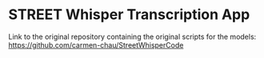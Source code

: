 # STREET Whisper Transcription App

Link to the original repository containing the original scripts for the models: https://github.com/carmen-chau/StreetWhisperCode
